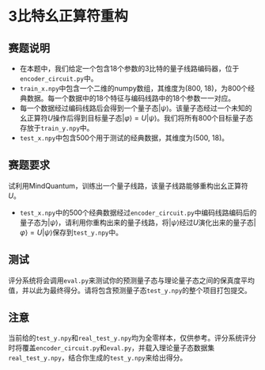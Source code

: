 # 3比特幺正算符重构

## 赛题说明

- 在本题中，我们给定一个包含18个参数的3比特的量子线路编码器，位于`encoder_circuit.py`中。
- `train_x.npy`中包含一个二维的numpy数组，其维度为(800, 18)，为800个经典数据。每一个数据中的18个特征与编码线路中的18个参数一一对应。
- 每一个数据经过编码线路后会得到一个量子态$\left|\psi\right>$。该量子态经过一个未知的幺正算符$U$操作后得到目标量子态$\left|\varphi\right>=U\left|\psi\right>$。我们将所有800个目标量子态存放于`train_y.npy`中。
- `test_x.npy`中包含500个用于测试的经典数据，其维度为(500, 18)。

## 赛题要求

试利用MindQuantum，训练出一个量子线路，该量子线路能够重构出幺正算符$U$。

- `test_x.npy`中的500个经典数据经过`encoder_circuit.py`中编码线路编码后的量子态为$\left|\psi\right>$，请利用你重构出来的量子线路，将$\left|\psi\right>$经过$U$演化出来的量子态$\left|\varphi\right>=U\left|\psi\right>$保存到`test_y.npy`中。

## 测试

评分系统将会调用`eval.py`来测试你的预测量子态与理论量子态之间的保真度平均值，并以此为最终得分。请将包含预测量子态`test_y.npy`的整个项目打包提交。

## 注意

当前给的`test_y.npy`和`real_test_y.npy`均为全零样本，仅供参考。评分系统评分时将覆盖`encoder_circuit.py`和`eval.py`，并载入理论量子态数据集`real_test_y.npy`，结合你生成的`test_y.npy`来给出得分。